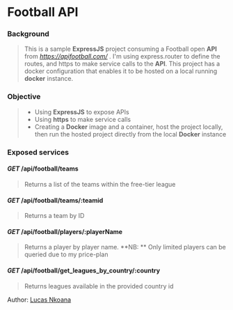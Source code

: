 # Football API

### Background
> This is a sample **ExpressJS** project consuming a Football open **API** from *https://apifootball.com/* . 
> I'm using express.router to define the routes, and https to make service calls to the **API**.
> This project has a docker configuration that enables it to be hosted on a local running **docker** instance.

### Objective
>
> - Using **ExpressJS** to expose APIs
> - Using **https** to make service calls
> - Creating a **Docker** image and a container, host the project locally, then run the hosted project directly from the local **Docker** instance
>

### Exposed services

#### ***GET*** /api/football/teams 
> Returns a list of the teams within the free-tier league

#### ***GET*** /api/football/teams/:teamid
> Returns a team by ID

#### ***GET*** /api/football/players/:playerName
> Returns a player by player name. **NB: ** Only limited players can be queried due to my price-plan

#### ***GET*** /api/football/get_leagues_by_country/:country
> Returns leagues available in the provided country id



Author: [Lucas Nkoana](https://www.linkedin.com/in/lucas-nkoana-0653b674/)

